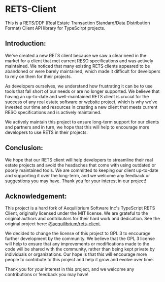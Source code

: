 # RETS-Client
This is a RETS/DDF (Real Estate Transaction Standard/Data Distribution Format) Client API library for TypeScirpt projects.

## Introduction:

We've created a new RETS client because we saw a clear need in the market for a client that met current RESO specifications and was actively maintained. We noticed that many existing RETS clients appeared to be abandoned or were barely maintained, which made it difficult for developers to rely on them for their projects.

As developers ourselves, we understand how frustrating it can be to use tools that fall short of our needs or are no longer supported. We believe that having an up-to-date and well-maintained RETS client is crucial for the success of any real estate software or website project, which is why we've invested our time and resources in creating a new client that meets current RESO specifications and is actively maintained.

We actively maintain this project to ensure long-term support for our clients and partners and in turn, we hope that this will help to encourage more developers to use RETS in their projects.

## Conclusion:

We hope that our RETS client will help developers to streamline their real estate projects and avoid the headaches that come with using outdated or poorly maintained tools. We are committed to keeping our client up-to-date and supporting it over the long-term, and we welcome any feedback or suggestions you may have. Thank you for your interest in our project!

## Acknowledgement:

This project is a hard fork of Aequilibrium Software Inc's TypeScript RETS Client, originally licensed under the MIT license. We are grateful to the original authors and contributors for their hard work and dedication. See the original project here: [@aequilibrium/rets-client](https://github.com/aeq/rets-client).

We decided to change the license of this project to GPL 3 to encourage further development by the community. We believe that the GPL 3 license will help to ensure that any improvements or modifications made to the code will be shared with the community, rather than being kept private by individuals or organizations. Our hope is that this will encourage more people to contribute to this project and help it grow and evolve over time.

Thank you for your interest in this project, and we welcome any contributions or feedback you may have!
